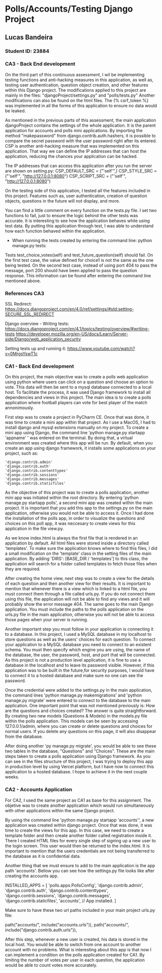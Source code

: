 # Polls/Accounts/Testing Django Project #
## Lucas Bandeira ##
### Student ID: 23884 ####

### CA3 - Back End development ###

On the third part of this continuous assessment, I wil be implementing testing functions and anti-hacking measures in this application, as well as, testing user authentication, question object creation, and other features within this Django project. The modifications applied to this project are mainly in the files: "djangoProject/settings.py" and "polls/tests.py"
Another modifications can also be found on the html files. The {% csrf_token %} was implemented in all the forms of this application to ensure no data would be leaked.

As mentioned in the previous parts of this assessment, the main application djangoProject contains the settings of the whole application. It is the parent application for accounts and polls mini applications. By importing the method "makepassword" from django.contrib.auth.hashers, it is possible to compare the secret password with the user password right after its entered.
CSP is another anti-hacking measure that was implemented on this application. That way we can define the IP addresses that can host the application, reducing the chances your application can be hacked. 

The IP addresses that can access this application after you run the server are shown on setting.py:
CSP_DEFAULT_SRC = ("'self'",)
CSP_STYLE_SRC = ("'self'", "http://127.0.0.1:8080")
CSP_SCRIPT_SRC = ("'self'", "http://127.0.0.1:8080")

On the testing side of this application, I tested all the features included in this project. Features such as, user authentication, creation of question objects, questions in the future will not display, and more.


You can find a little comment on every function on the tests.py file. I set two functions to fail, just to ensure the logic behind the other tests was accurate. It is interesting to see how the application behaves while using test data. By putting this application through test, I was able to understand how each function behaved within the application.
- When running the tests created by entering the command line: python manage.py tests:

Tests test_choice_votes(self) and test_future_question(self) should fail. On the first test case, the value defined for choice1 is not the same as the one being tested. On the second test case, instead
        of using port 404 to pass the message, port 200 should have been applied to pass the question response. This information can be found after entering the command line mentioned above.

### References CA3 ###

SSL Redirect: https://docs.djangoproject.com/en/4.0/ref/settings/#std:setting-SECURE_SSL_REDIRECT

Django overview - Writing tests:
https://docs.djangoproject.com/en/4.1/topics/testing/overview/#writing-tests
https://developer.mozilla.org/en-US/docs/Learn/Server-side/Django/web_application_security

Setting tests up and running it: 
https://www.youtube.com/watch?v=0MrgsYswT1c

### CA1 - Back End development ###

On this project, the main objective was to create a polls web application using python where users can click on a question and choose an option to vote. This data will then be sent to a mysql database connected to a local host. To facilitate the process, it was used Django framework to install all dependencies and views in this project. The main idea is to create a polls application where football players can vote for best player of the match annonimously.

First step was to create a project in PyCharm CE. Once that was done, it was time to create a mini app within that project. As I use a MacOS, I had to install django and mysql extensions manually on my project. To create a mini app using Django, the command line 'python manage.py startapp 'appname' ' was entered on the terminal. By doing that, a virtual environment was created where this app will be run. By default, when you create an app using django framework, it installs some applications on your project, such as:     
    
    'django.contrib.admin'
    'django.contrib.auth'
    'django.contrib.contenttypes'
    'django.contrib.sessions'
    'django.contrib.messages'
    'django.contrib.staticfiles'

As the objective of this project was to create a polls application, another mini app was initiated within the root directory. By entering 'python manage.py startapp polls', a second mini app was created within the main project. It is important that you add this app to the settings.py on the main application, otherwise you would not be able to access it. Once I had done the installation of the polls app, in order to visualize the questions and choices on this poll app, it was neccesary to create views for this application in the file view.py. 

As we know index.html is always the first file that is rendered in an application by default. All html files were stored inside a directory called 'templates'. To make sure the application knows where to find this files, I did a small modification on the 'template' class in the setting files of the main application. By adding 'DIRS': [BASE_DIR / 'templates'] to this class, the application will search for a folder called templates to fetch those files when they are required.

After creating the home view, next step was to create a view for the details of each question and then another view for their results. It is important to mention that whenever there is a view which is linked to a html file, you must connect them through a file called urls.py. If you do not connect them using this file, the application will not be able to find any views and it will probably show the error message 404. The same goes to the main Django application. You must include the paths to the polls application on the urls.py file in the main application, otherwise you will not be able to access those pages when your server is running.

Another important step you must follow in your application is connecting it to a database. In this project, I used a MySQL database in my localhost to store questions as well as the users' choices for each question. To connect your application to a MySQL database you need to connect to an existent schema. You must then specify which engine you are using, the name of the database, the user, the password, host, and port that will be connected. As this project is not a production level application, it is fine to use a database in the localhost and to leave its password visible. However, if this application was to be built in the future,for security purposes, I would have to connect it to a hosted database and make sure no one can see the password.

Once the credential were added to the settings.py in the main application, the command lines 'python manage.py makemigrations' and 'python manage.py migrate' were entered to connect to the database to the main application. One important point that was not mentioned previously is: How are the questions and choices created? The answer is quite straightforward. By creating two new models (Questions & Models) in the models.py file within the polls application. This models can be seen by accessing 127.0.0.1/admin, where you can create or delete questions and choices for normal users. If you delete any questions on this page, it will also disappear from the database. 

After doing another 'py manage.py migrate', you would be able to see these two tables in the database, "Questions" and "Choices". These are the main steps taken to create a polls application using Django framework. As you can see in the files structure of this project, I was trying to deploy this app in production level by using Vercel platform, but I have now to connect this application to a hosted database. I hope to achieve it in the next couple weeks.

### CA2 - Accounts Application ###

For CA2, I used the same project as CA1 as base for this assignment. The objetive was to create another application which would run simultaneously with other applications within the same Django project.

By using the command line 'python manage.py startapp 'accounts'', a new application was created within django project. Once that was done, it was time to create the views for this app. In this case, we need to create a template folder and then create another folder called registration inside it. There I created HTML files for every single step of signing up a new user to the login screen.
This user would then be returned to the index.html. It is important to mention that the users credentials are not being transferred to the database as it is confidential data.

Another thing that we must ensure to add to the main application is the app path 'accounts'. Bellow you can see how the settings.py file looks like after creating the accounts app.

INSTALLED_APPS = [
    'polls.apps.PollsConfig',
    'django.contrib.admin',
    'django.contrib.auth',
    'django.contrib.contenttypes',
    'django.contrib.sessions',
    'django.contrib.messages',
    'django.contrib.staticfiles',
    'accounts', // App installed.
]

Make sure to have these two url paths included in your main project urls.py file:

  path("accounts/", include("accounts.urls")),
  path("accounts/", include("django.contrib.auth.urls")),
  
After this step, whenever a new user is created, his data is stored in the local host. You would be able to switch from one account to another account with no problems. What is interesting about this app is that now I can implement a condition on the polls application created for CA1.
By limiting the number of votes per user in each question, the application would be able to count votes more accurately.
